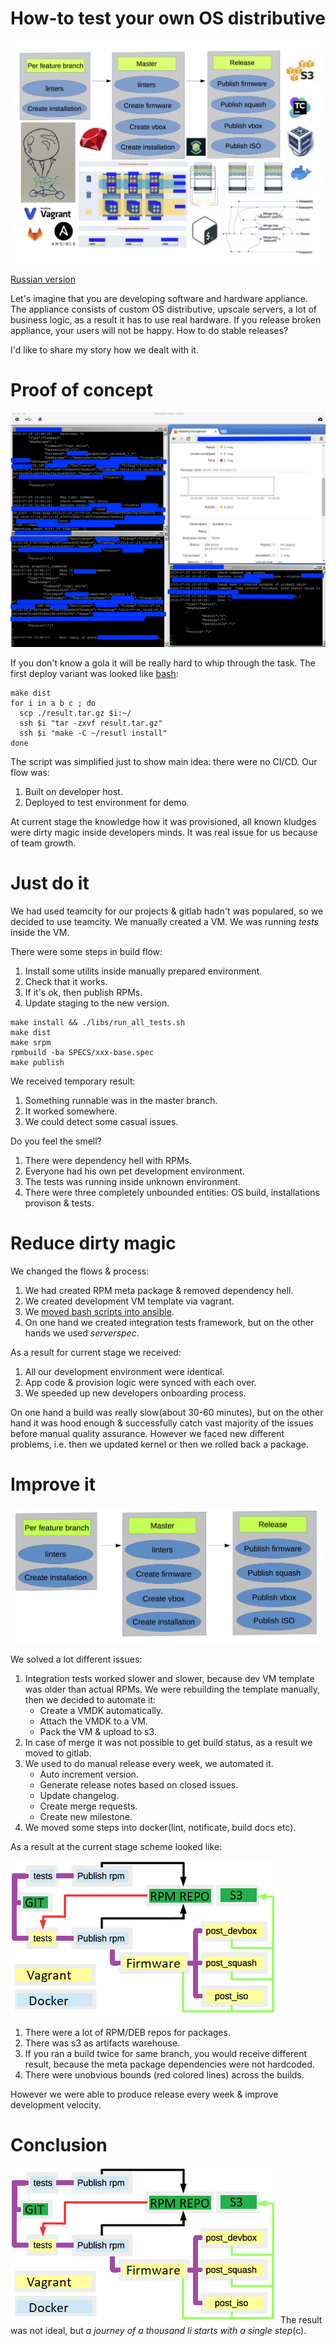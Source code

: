 # How-to test your own OS distributive

![intro](assets/distr-intro.png?raw=true)

[Russian version](https://habr.com/post/342216/)

Let's imagine that you are developing software and hardware appliance. The appliance consists of custom OS distributive, upscale servers, a lot of business logic, as a result it has to use real hardware. If you release broken appliance, your users will not be happy. How to do stable releases?

I'd like to share my story how we dealt with it. 

# Proof of concept

![POC](assets/distr-poc.png?raw=true)

If you don't know a gola it will be really hard to whip through the task. The first deploy variant was looked like [bash](http://www.goncharov.xyz/it/make-cm-not-bash-en.html):

```
make dist
for i in a b c ; do
  scp ./result.tar.gz $i:~/
  ssh $i "tar -zxvf result.tar.gz"
  ssh $i "make -C ~/resutl install"
done
```

The script was simplified just to show main idea: there were no CI/CD. Our flow was:
1. Built on developer host.
2. Deployed to test environment for demo.

At current stage the knowledge how it was provisioned, all known kludges were dirty magic inside developers minds. It was real issue for us because of team growth.

# Just do it

We had used teamcity for our projects & gitlab hadn't was populared, so we decided to use teamcity. We manually created a VM. We was running *tests* inside the VM. 

There were some steps in build flow:
1. Install some utilits inside manually prepared environment.
2. Check that it works.
3. If it's ok, then publish RPMs.
4. Update staging to the new version.

```
make install && ./libs/run_all_tests.sh 
make dist
make srpm
rpmbuild -ba SPECS/xxx-base.spec
make publish
```

We received temporary result:
1. Something runnable was in the master branch.
2. It worked somewhere.
3. We could detect some casual issues.

Do you feel the smell?
1. There were dependency hell with RPMs.
2. Everyone had his own pet development environment.
3. The tests was running inside unknown environment.
4. There were three completely unbounded entities: OS build, installations provison & tests.

# Reduce dirty magic

We changed the flows & process:
1. We had created RPM meta package & removed dependency hell.
2. We created development VM template via vagrant.
3. We [moved bash scripts into ansible](http://www.goncharov.xyz/it/make-cm-not-bash-en.html).
4. On one hand we created integration tests framework, but on the other hands we used *serverspec*.

As a result for current stage we received:
1. All our development environment were identical.
2. App code & provision logic were synced with each over.
3. We speeded up new developers onboarding process.

On one hand a build was really slow(about 30-60 minutes), but on the other hand it was hood enough & successfully catch vast majority of the issues before manual quality assurance. However we faced new different problems, i.e. then we updated kernel or then we rolled back a package.


# Improve it

![dirty magic is not allowed](assets/distr-flow-git.png?raw=true)

We solved a lot different issues:
1. Integration tests worked slower and slower, because dev VM template was older than actual RPMs. We were rebuilding the template manually, then we decided to automate it:
    * Create a VMDK automatically.
    * Attach the VMDK to a VM.
    * Pack the VM & upload to s3.
2. In case of merge it was not possible to get build status, as a result we moved to gitlab.
3. We used to do manual release every week, we automated it.
    * Auto increment version.
    * Generate release notes based on closed issues.
    * Update changelog.
    * Create merge requests.
    * Create new milestone.
4. We moved some steps into docker(lint, notificate, build docs etc).

As a result at the current stage scheme looked like:

![flow](assets/distr-flow-light.png?raw=true)

1. There were a lot of RPM/DEB repos for packages.
2. There was s3 as artifacts warehouse.
3. If you ran a build twice for same branch, you would receive different result, because the meta package dependencies were not hardcoded.
4. There were unobvious bounds (red colored lines) across the builds.

However we were able to produce release every week & improve development velocity.

# Conclusion

![flow](assets/distr-flow-light.png?raw=true)
The result was not ideal, but *a journey of a thousand li starts with a single step*(c).



